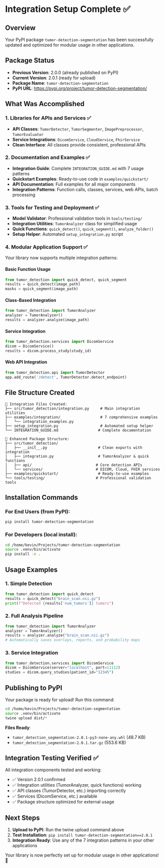 # Integration Setup Complete ✅

## Overview
Your PyPI package `tumor-detection-segmentation` has been successfully updated and optimized for modular usage in other applications.

## Package Status
- **Previous Version**: 2.0.0 (already published on PyPI)
- **Current Version**: 2.0.1 (ready for upload)
- **Package Name**: `tumor-detection-segmentation`
- **PyPI URL**: https://pypi.org/project/tumor-detection-segmentation/

## What Was Accomplished

### 1. Libraries for APIs and Services ✅
- **API Classes**: `TumorDetector`, `TumorSegmenter`, `ImagePreprocessor`, `TumorEvaluator`
- **Service Integrations**: `DicomService`, `CloudService`, `FhirService`
- **Clean Interface**: All classes provide consistent, professional APIs

### 2. Documentation and Examples ✅
- **Integration Guide**: Complete `INTEGRATION_GUIDE.md` with 7 usage patterns
- **Quickstart Examples**: Ready-to-use code in `examples/quickstart/`
- **API Documentation**: Full examples for all major components
- **Integration Patterns**: Function calls, classes, services, web APIs, batch processing

### 3. Tools for Testing and Deployment ✅
- **Model Validator**: Professional validation tools in `tools/testing/`
- **Integration Utilities**: `TumorAnalyzer` class for simplified usage
- **Quick Functions**: `quick_detect()`, `quick_segment()`, `analyze_folder()`
- **Setup Helper**: Automated `setup_integration.py` script

### 4. Modular Application Support ✅
Your library now supports multiple integration patterns:

#### Basic Function Usage
```python
from tumor_detection import quick_detect, quick_segment
results = quick_detect(image_path)
masks = quick_segment(image_path)
```

#### Class-Based Integration
```python
from tumor_detection import TumorAnalyzer
analyzer = TumorAnalyzer()
results = analyzer.analyze(image_path)
```

#### Service Integration
```python
from tumor_detection.services import DicomService
dicom = DicomService()
results = dicom.process_study(study_id)
```

#### Web API Integration
```python
from tumor_detection.api import TumorDetector
app.add_route('/detect', TumorDetector.detect_endpoint)
```

## File Structure Created

```
📁 Integration Files Created:
├── src/tumor_detection/integration.py     # Main integration utilities
├── examples/integration/                  # 7 comprehensive examples
│   └── integration_examples.py
├── setup_integration.py                   # Automated setup helper
└── INTEGRATION_GUIDE.md                  # Complete documentation

📁 Enhanced Package Structure:
├── src/tumor_detection/
│   ├── __init__.py                       # Clean exports with integration
│   ├── integration.py                    # TumorAnalyzer & quick functions
│   ├── api/                             # Core detection APIs
│   └── services/                        # DICOM, Cloud, FHIR services
├── examples/quickstart/                  # Ready-to-use examples
└── tools/testing/                       # Professional validation tools
```

## Installation Commands

### For End Users (from PyPI):
```bash
pip install tumor-detection-segmentation
```

### For Developers (local install):
```bash
cd /home/kevin/Projects/tumor-detection-segmentation
source .venv/bin/activate
pip install -e .
```

## Usage Examples

### 1. Simple Detection
```python
from tumor_detection import quick_detect
results = quick_detect("brain_scan.nii.gz")
print(f"Detected {results['num_tumors']} tumors")
```

### 2. Full Analysis Pipeline
```python
from tumor_detection import TumorAnalyzer
analyzer = TumorAnalyzer()
results = analyzer.analyze("brain_scan.nii.gz")
# Automatically saves overlays, reports, and probability maps
```

### 3. Service Integration
```python
from tumor_detection.services import DicomService
dicom = DicomService(server="localhost", port=11112)
studies = dicom.query_studies(patient_id="12345")
```

## Publishing to PyPI

Your package is ready for upload! Run this command:

```bash
cd /home/kevin/Projects/tumor-detection-segmentation
source .venv/bin/activate
twine upload dist/*
```

**Files Ready**:
- `tumor_detection_segmentation-2.0.1-py3-none-any.whl` (48.7 KB)
- `tumor_detection_segmentation-2.0.1.tar.gz` (553.6 KB)

## Integration Testing Verified ✅

All integration components tested and working:
- ✅ Version 2.0.1 confirmed
- ✅ Integration utilities (TumorAnalyzer, quick functions) working
- ✅ API classes (TumorDetector, etc.) importing correctly
- ✅ Services (DicomService, etc.) available
- ✅ Package structure optimized for external usage

## Next Steps

1. **Upload to PyPI**: Run the twine upload command above
2. **Test Installation**: `pip install tumor-detection-segmentation==2.0.1`
3. **Integration Ready**: Use any of the 7 integration patterns in your other applications

Your library is now perfectly set up for modular usage in other applications! 🎉
